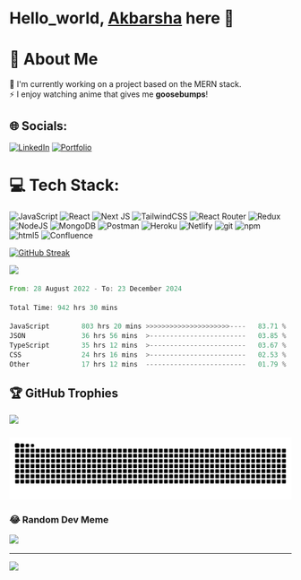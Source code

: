 <!-- **iamakbarsha1/iamakbarsha1** is a ✨ _special_ ✨ repository because its `README.md` (this file) appears on your GitHub profile. -->

# Hello_world, [Akbarsha](https://akbarsha.dev/) here 👋

# 💫 About Me
🤫 I'm currently working on a project based on the MERN stack. <br>⚡ I enjoy watching anime that gives me <b>goosebumps</b>!


## 🌐 Socials:
[![LinkedIn](https://img.shields.io/badge/LinkedIn-%230077B5.svg?logo=linkedin&logoColor=white)](https://linkedin.com/in/https://www.linkedin.com/in/iamakbarsha/) 
[![Portfolio](https://img.shields.io/badge/Portfolio-%23593d88.svg?logo=global&logoColor=white)](https://akbarsha.dev/) 

# 💻 Tech Stack:
![JavaScript](https://img.shields.io/badge/javascript-%23323330.svg?style=for-the-badge&logo=javascript&logoColor=%23F7DF1E) ![React](https://img.shields.io/badge/react-%2320232a.svg?style=for-the-badge&logo=react&logoColor=%2361DAFB) ![Next JS](https://img.shields.io/badge/Next-black?style=for-the-badge&logo=next.js&logoColor=white) ![TailwindCSS](https://img.shields.io/badge/tailwindcss-%2338B2AC.svg?style=for-the-badge&logo=tailwind-css&logoColor=white) ![React Router](https://img.shields.io/badge/React_Router-CA4245?style=for-the-badge&logo=react-router&logoColor=white) ![Redux](https://img.shields.io/badge/redux-%23593d88.svg?style=for-the-badge&logo=redux&logoColor=white) ![NodeJS](https://img.shields.io/badge/node.js-6DA55F?style=for-the-badge&logo=node.js&logoColor=white) ![MongoDB](https://img.shields.io/badge/MongoDB-%234ea94b.svg?style=for-the-badge&logo=mongodb&logoColor=white) ![Postman](https://img.shields.io/badge/Postman-FF6C37?style=for-the-badge&logo=postman&logoColor=white) ![Heroku](https://img.shields.io/badge/heroku-%23430098.svg?style=for-the-badge&logo=heroku&logoColor=white) ![Netlify](https://img.shields.io/badge/netlify-%23000000.svg?style=for-the-badge&logo=netlify&logoColor=#00C7B7) <img alt="git" src="https://img.shields.io/badge/-Git-F05032?style=for-the-badge&logo=git&logoColor=white" /> <img alt="npm" src="https://img.shields.io/badge/-NPM-CB3837?style=for-the-badge&logo=npm&logoColor=white" /> <img alt="html5" src="https://img.shields.io/badge/-HTML5-E34F26?style=for-the-badge&logo=html5&logoColor=white" /> ![Confluence](https://img.shields.io/badge/confluence-%23172BF4.svg?style=for-the-badge&logo=confluence&logoColor=white)

[![GitHub Streak](https://streak-stats.demolab.com?user=iamakbarsha1&theme=github-dark&border_radius=5)](https://git.io/streak-stats)

![](https://github-readme-stats.vercel.app/api/top-langs/?username=iamakbarsha1&theme=dark&hide_border=true&include_all_commits=true&count_private=true&layout=compact)

<!--START_SECTION:waka-->

```rust
From: 28 August 2022 - To: 23 December 2024

Total Time: 942 hrs 30 mins

JavaScript        803 hrs 20 mins >>>>>>>>>>>>>>>>>>>>>----   83.71 %
JSON              36 hrs 56 mins  >------------------------   03.85 %
TypeScript        35 hrs 12 mins  >------------------------   03.67 %
CSS               24 hrs 16 mins  >------------------------   02.53 %
Other             17 hrs 12 mins  -------------------------   01.79 %
```

<!--END_SECTION:waka-->

## 🏆 GitHub Trophies
![](https://github-profile-trophy.vercel.app/?username=iamakbarsha1&theme=darkhub&no-frame=false&no-bg=true&margin-w=4)


<!-- <details>

![GitHub stats](https://github.com/iamakbarsha1/iamakbarsha1/blob/metrics/github-metrics.svg)
</details> -->

###

<img src="https://raw.githubusercontent.com/iamakbarsha1/iamakbarsha1/output/snake.svg" alt="Snake animation" />

###

### 😂 Random Dev Meme
<img src='https://randommeme-five.vercel.app/' style="height: 400px;"/>

---

[![](https://visitcount.itsvg.in/api?id=iamakbarsha1&icon=0&color=0)](https://visitcount.itsvg.in)
